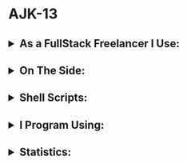 # AJK-13

## <details><summary>As a FullStack Freelancer I Use:</summary> <br>&nbsp;&nbsp;&nbsp;&nbsp;&nbsp;&nbsp;<table><tr><th>![Mongodb](https://img.shields.io/badge/MongoDB-316192?style=for-the-badge&logo=mongodb&logoColor=white) ![Node.js](https://img.shields.io/badge/Node.js-43853D?style=for-the-badge&logo=Javascript&logoColor=white)</tr><tr><th> ![Express](https://img.shields.io/badge/Express.js-404D59?style=for-the-badge&logo=express&logoColor=white) ![EJS](https://img.shields.io/badge/ejs-964B00?style=for-the-badge&logo=EJS&logoColor=white) ![CSS](https://img.shields.io/badge/CSS-38B2AC?style=for-the-badge&logo=css3&logoColor=white)</tr></table></details>

## <details><summary>On The Side:</summary><br><table><tr><th>![GoLang](https://img.shields.io/badge/Go-404D59?style=for-the-badge&logo=go&logoColor=white) ![Java](https://img.shields.io/badge/Java-316192?style=for-the-badge&logo=java&logoColor=white) ![React](https://img.shields.io/badge/React-20232A?style=for-the-badge&logo=react&logoColor=61DAFB) ![Next](https://img.shields.io/badge/Next-38B2AC?style=for-the-badge&logo=Next.js&logoColor=white)</th></tr></table></details>


## <details><summary>Shell Scripts:</summary><br><table><tr><th> ![Ubuntu](https://img.shields.io/badge/Ubuntu-ED8B00?style=for-the-badge&logo=gnu-bash&logoColor=white) ![Powershell](https://img.shields.io/badge/powershell-0081CB?style=for-the-badge&logo=powershell&logoColor=white)</th></tr></table>
</details>

## <details><summary>I Program Using:</summary><br><table><tr><th>![VScode](https://img.shields.io/badge/VScode-0089D6?style=for-the-badge&logo=visual-studio-code&logoColor=white)</th></tr></table></details>

## <details><summary>Statistics:</summary><br><p>![commits](https://activity-graph.herokuapp.com/graph?username=AJK-13)<br>![Top Langs](https://github-readme-stats.vercel.app/api/top-langs/?username=AJK-13&layout=compact&langs_count=5)</p></details>
